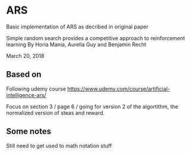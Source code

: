 # ARS

Basic implementation of ARS as decribed in original paper

Simple random search provides a competitive approach to reinforcement learning
By Horia Mania, Aurelia Guy and Benjamin Recht

March 20, 2018

## Based on
Following udemy course https://www.udemy.com/course/artificial-intelligence-ars/ 

Focus on section 3 / page 6 / going for version 2 of the algortithm, the normalized version of steas and reward.

## Some notes
Still need to get used to math notation stuff